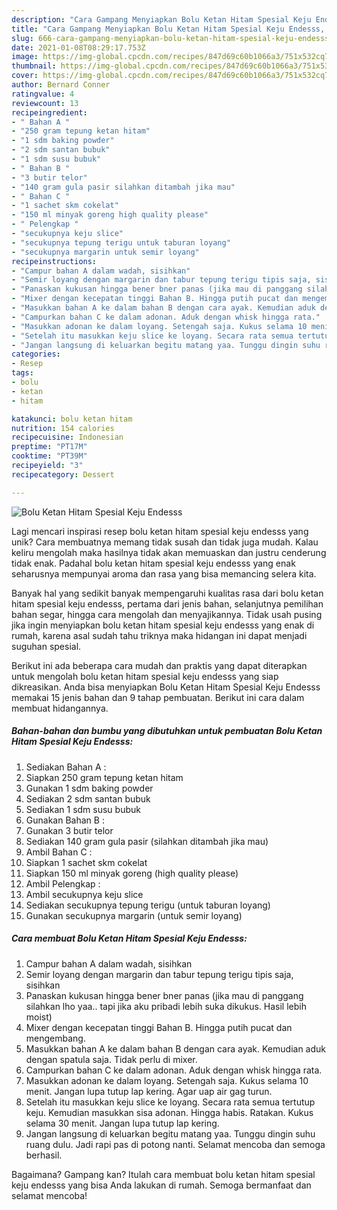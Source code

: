 ```yaml
---
description: "Cara Gampang Menyiapkan Bolu Ketan Hitam Spesial Keju Endesss, Menggugah Selera"
title: "Cara Gampang Menyiapkan Bolu Ketan Hitam Spesial Keju Endesss, Menggugah Selera"
slug: 666-cara-gampang-menyiapkan-bolu-ketan-hitam-spesial-keju-endesss-menggugah-selera
date: 2021-01-08T08:29:17.753Z
image: https://img-global.cpcdn.com/recipes/847d69c60b1066a3/751x532cq70/bolu-ketan-hitam-spesial-keju-endesss-foto-resep-utama.jpg
thumbnail: https://img-global.cpcdn.com/recipes/847d69c60b1066a3/751x532cq70/bolu-ketan-hitam-spesial-keju-endesss-foto-resep-utama.jpg
cover: https://img-global.cpcdn.com/recipes/847d69c60b1066a3/751x532cq70/bolu-ketan-hitam-spesial-keju-endesss-foto-resep-utama.jpg
author: Bernard Conner
ratingvalue: 4
reviewcount: 13
recipeingredient:
- " Bahan A "
- "250 gram tepung ketan hitam"
- "1 sdm baking powder"
- "2 sdm santan bubuk"
- "1 sdm susu bubuk"
- " Bahan B "
- "3 butir telor"
- "140 gram gula pasir silahkan ditambah jika mau"
- " Bahan C "
- "1 sachet skm cokelat"
- "150 ml minyak goreng high quality please"
- " Pelengkap "
- "secukupnya keju slice"
- "secukupnya tepung terigu untuk taburan loyang"
- "secukupnya margarin untuk semir loyang"
recipeinstructions:
- "Campur bahan A dalam wadah, sisihkan"
- "Semir loyang dengan margarin dan tabur tepung terigu tipis saja, sisihkan"
- "Panaskan kukusan hingga bener bner panas (jika mau di panggang silahkan lho yaa.. tapi jika aku pribadi lebih suka dikukus. Hasil lebih moist)"
- "Mixer dengan kecepatan tinggi Bahan B. Hingga putih pucat dan mengembang."
- "Masukkan bahan A ke dalam bahan B dengan cara ayak. Kemudian aduk dengan spatula saja. Tidak perlu di mixer."
- "Campurkan bahan C ke dalam adonan. Aduk dengan whisk hingga rata."
- "Masukkan adonan ke dalam loyang. Setengah saja. Kukus selama 10 menit. Jangan lupa tutup lap kering. Agar uap air gag turun."
- "Setelah itu masukkan keju slice ke loyang. Secara rata semua tertutup keju. Kemudian masukkan sisa adonan. Hingga habis. Ratakan. Kukus selama 30 menit. Jangan lupa tutup lap kering."
- "Jangan langsung di keluarkan begitu matang yaa. Tunggu dingin suhu ruang dulu. Jadi rapi pas di potong nanti. Selamat mencoba dan semoga berhasil."
categories:
- Resep
tags:
- bolu
- ketan
- hitam

katakunci: bolu ketan hitam 
nutrition: 154 calories
recipecuisine: Indonesian
preptime: "PT17M"
cooktime: "PT39M"
recipeyield: "3"
recipecategory: Dessert

---
```



![Bolu Ketan Hitam Spesial Keju Endesss](https://img-global.cpcdn.com/recipes/847d69c60b1066a3/751x532cq70/bolu-ketan-hitam-spesial-keju-endesss-foto-resep-utama.jpg)

Lagi mencari inspirasi resep bolu ketan hitam spesial keju endesss yang unik? Cara membuatnya memang tidak susah dan tidak juga mudah. Kalau keliru mengolah maka hasilnya tidak akan memuaskan dan justru cenderung tidak enak. Padahal bolu ketan hitam spesial keju endesss yang enak seharusnya mempunyai aroma dan rasa yang bisa memancing selera kita.

Banyak hal yang sedikit banyak mempengaruhi kualitas rasa dari bolu ketan hitam spesial keju endesss, pertama dari jenis bahan, selanjutnya pemilihan bahan segar, hingga cara mengolah dan menyajikannya. Tidak usah pusing jika ingin menyiapkan bolu ketan hitam spesial keju endesss yang enak di rumah, karena asal sudah tahu triknya maka hidangan ini dapat menjadi suguhan spesial.




Berikut ini ada beberapa cara mudah dan praktis yang dapat diterapkan untuk mengolah bolu ketan hitam spesial keju endesss yang siap dikreasikan. Anda bisa menyiapkan Bolu Ketan Hitam Spesial Keju Endesss memakai 15 jenis bahan dan 9 tahap pembuatan. Berikut ini cara dalam membuat hidangannya.

<!--inarticleads1-->

##### Bahan-bahan dan bumbu yang dibutuhkan untuk pembuatan Bolu Ketan Hitam Spesial Keju Endesss:

1. Sediakan  Bahan A :
1. Siapkan 250 gram tepung ketan hitam
1. Gunakan 1 sdm baking powder
1. Sediakan 2 sdm santan bubuk
1. Sediakan 1 sdm susu bubuk
1. Gunakan  Bahan B :
1. Gunakan 3 butir telor
1. Sediakan 140 gram gula pasir (silahkan ditambah jika mau)
1. Ambil  Bahan C :
1. Siapkan 1 sachet skm cokelat
1. Siapkan 150 ml minyak goreng (high quality please)
1. Ambil  Pelengkap :
1. Ambil secukupnya keju slice
1. Sediakan secukupnya tepung terigu (untuk taburan loyang)
1. Gunakan secukupnya margarin (untuk semir loyang)




<!--inarticleads2-->

##### Cara membuat Bolu Ketan Hitam Spesial Keju Endesss:

1. Campur bahan A dalam wadah, sisihkan
1. Semir loyang dengan margarin dan tabur tepung terigu tipis saja, sisihkan
1. Panaskan kukusan hingga bener bner panas (jika mau di panggang silahkan lho yaa.. tapi jika aku pribadi lebih suka dikukus. Hasil lebih moist)
1. Mixer dengan kecepatan tinggi Bahan B. Hingga putih pucat dan mengembang.
1. Masukkan bahan A ke dalam bahan B dengan cara ayak. Kemudian aduk dengan spatula saja. Tidak perlu di mixer.
1. Campurkan bahan C ke dalam adonan. Aduk dengan whisk hingga rata.
1. Masukkan adonan ke dalam loyang. Setengah saja. Kukus selama 10 menit. Jangan lupa tutup lap kering. Agar uap air gag turun.
1. Setelah itu masukkan keju slice ke loyang. Secara rata semua tertutup keju. Kemudian masukkan sisa adonan. Hingga habis. Ratakan. Kukus selama 30 menit. Jangan lupa tutup lap kering.
1. Jangan langsung di keluarkan begitu matang yaa. Tunggu dingin suhu ruang dulu. Jadi rapi pas di potong nanti. Selamat mencoba dan semoga berhasil.




Bagaimana? Gampang kan? Itulah cara membuat bolu ketan hitam spesial keju endesss yang bisa Anda lakukan di rumah. Semoga bermanfaat dan selamat mencoba!
